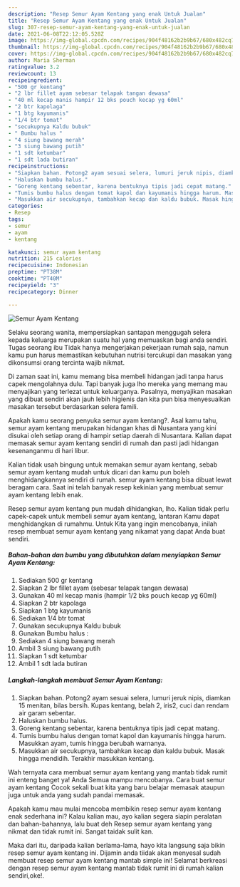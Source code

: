 ```yaml
---
description: "Resep Semur Ayam Kentang yang enak Untuk Jualan"
title: "Resep Semur Ayam Kentang yang enak Untuk Jualan"
slug: 307-resep-semur-ayam-kentang-yang-enak-untuk-jualan
date: 2021-06-08T22:12:05.528Z
image: https://img-global.cpcdn.com/recipes/904f48162b2b9b67/680x482cq70/semur-ayam-kentang-foto-resep-utama.jpg
thumbnail: https://img-global.cpcdn.com/recipes/904f48162b2b9b67/680x482cq70/semur-ayam-kentang-foto-resep-utama.jpg
cover: https://img-global.cpcdn.com/recipes/904f48162b2b9b67/680x482cq70/semur-ayam-kentang-foto-resep-utama.jpg
author: Maria Sherman
ratingvalue: 3.2
reviewcount: 13
recipeingredient:
- "500 gr kentang"
- "2 lbr fillet ayam sebesar telapak tangan dewasa"
- "40 ml kecap manis hampir 12 bks pouch kecap yg 60ml"
- "2 btr kapolaga"
- "1 btg kayumanis"
- "1/4 btr tomat"
- "secukupnya Kaldu bubuk"
- " Bumbu halus "
- "4 siung bawang merah"
- "3 siung bawang putih"
- "1 sdt ketumbar"
- "1 sdt lada butiran"
recipeinstructions:
- "Siapkan bahan. Potong2 ayam sesuai selera, lumuri jeruk nipis, diamkan 15 menitan, bilas bersih. Kupas kentang, belah 2, iris2, cuci dan rendam air garam sebentar."
- "Haluskan bumbu halus."
- "Goreng kentang sebentar, karena bentuknya tipis jadi cepat matang."
- "Tumis bumbu halus dengan tomat kapol dan kayumanis hingga harum. Masukkan ayam, tumis hingga berubah warnanya."
- "Masukkan air secukupnya, tambahkan kecap dan kaldu bubuk. Masak hingga mendidih. Terakhir masukkan kentang."
categories:
- Resep
tags:
- semur
- ayam
- kentang

katakunci: semur ayam kentang 
nutrition: 215 calories
recipecuisine: Indonesian
preptime: "PT38M"
cooktime: "PT40M"
recipeyield: "3"
recipecategory: Dinner

---
```



![Semur Ayam Kentang](https://img-global.cpcdn.com/recipes/904f48162b2b9b67/680x482cq70/semur-ayam-kentang-foto-resep-utama.jpg)

Selaku seorang wanita, mempersiapkan santapan menggugah selera kepada keluarga merupakan suatu hal yang memuaskan bagi anda sendiri. Tugas seorang ibu Tidak hanya mengerjakan pekerjaan rumah saja, namun kamu pun harus memastikan kebutuhan nutrisi tercukupi dan masakan yang dikonsumsi orang tercinta wajib nikmat.

Di zaman  saat ini, kamu memang bisa membeli hidangan jadi tanpa harus capek mengolahnya dulu. Tapi banyak juga lho mereka yang memang mau menyajikan yang terlezat untuk keluarganya. Pasalnya, menyajikan masakan yang dibuat sendiri akan jauh lebih higienis dan kita pun bisa menyesuaikan masakan tersebut berdasarkan selera famili. 



Apakah kamu seorang penyuka semur ayam kentang?. Asal kamu tahu, semur ayam kentang merupakan hidangan khas di Nusantara yang kini disukai oleh setiap orang di hampir setiap daerah di Nusantara. Kalian dapat memasak semur ayam kentang sendiri di rumah dan pasti jadi hidangan kesenanganmu di hari libur.

Kalian tidak usah bingung untuk memakan semur ayam kentang, sebab semur ayam kentang mudah untuk dicari dan kamu pun boleh menghidangkannya sendiri di rumah. semur ayam kentang bisa dibuat lewat beragam cara. Saat ini telah banyak resep kekinian yang membuat semur ayam kentang lebih enak.

Resep semur ayam kentang pun mudah dihidangkan, lho. Kalian tidak perlu capek-capek untuk membeli semur ayam kentang, lantaran Kamu dapat menghidangkan di rumahmu. Untuk Kita yang ingin mencobanya, inilah resep membuat semur ayam kentang yang nikamat yang dapat Anda buat sendiri.

<!--inarticleads1-->

##### Bahan-bahan dan bumbu yang dibutuhkan dalam menyiapkan Semur Ayam Kentang:

1. Sediakan 500 gr kentang
1. Siapkan 2 lbr fillet ayam (sebesar telapak tangan dewasa)
1. Gunakan 40 ml kecap manis (hampir 1/2 bks pouch kecap yg 60ml)
1. Siapkan 2 btr kapolaga
1. Siapkan 1 btg kayumanis
1. Sediakan 1/4 btr tomat
1. Gunakan secukupnya Kaldu bubuk
1. Gunakan  Bumbu halus :
1. Sediakan 4 siung bawang merah
1. Ambil 3 siung bawang putih
1. Siapkan 1 sdt ketumbar
1. Ambil 1 sdt lada butiran




<!--inarticleads2-->

##### Langkah-langkah membuat Semur Ayam Kentang:

1. Siapkan bahan. Potong2 ayam sesuai selera, lumuri jeruk nipis, diamkan 15 menitan, bilas bersih. Kupas kentang, belah 2, iris2, cuci dan rendam air garam sebentar.
1. Haluskan bumbu halus.
1. Goreng kentang sebentar, karena bentuknya tipis jadi cepat matang.
1. Tumis bumbu halus dengan tomat kapol dan kayumanis hingga harum. Masukkan ayam, tumis hingga berubah warnanya.
1. Masukkan air secukupnya, tambahkan kecap dan kaldu bubuk. Masak hingga mendidih. Terakhir masukkan kentang.




Wah ternyata cara membuat semur ayam kentang yang mantab tidak rumit ini enteng banget ya! Anda Semua mampu mencobanya. Cara buat semur ayam kentang Cocok sekali buat kita yang baru belajar memasak ataupun juga untuk anda yang sudah pandai memasak.

Apakah kamu mau mulai mencoba membikin resep semur ayam kentang enak sederhana ini? Kalau kalian mau, ayo kalian segera siapin peralatan dan bahan-bahannya, lalu buat deh Resep semur ayam kentang yang nikmat dan tidak rumit ini. Sangat taidak sulit kan. 

Maka dari itu, daripada kalian berlama-lama, hayo kita langsung saja bikin resep semur ayam kentang ini. Dijamin anda tiidak akan menyesal sudah membuat resep semur ayam kentang mantab simple ini! Selamat berkreasi dengan resep semur ayam kentang mantab tidak rumit ini di rumah kalian sendiri,oke!.

